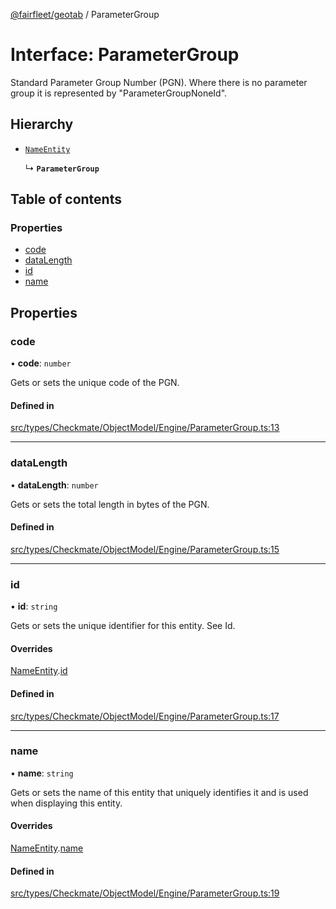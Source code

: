 [@fairfleet/geotab](../README.md) / ParameterGroup

# Interface: ParameterGroup

Standard Parameter Group Number (PGN). Where there is no
 parameter group it is represented by "ParameterGroupNoneId".

## Hierarchy

- [`NameEntity`](NameEntity.md)

  ↳ **`ParameterGroup`**

## Table of contents

### Properties

- [code](ParameterGroup.md#code)
- [dataLength](ParameterGroup.md#datalength)
- [id](ParameterGroup.md#id)
- [name](ParameterGroup.md#name)

## Properties

### code

• **code**: `number`

Gets or sets the unique code of the PGN.

#### Defined in

[src/types/Checkmate/ObjectModel/Engine/ParameterGroup.ts:13](https://github.com/fairfleet/geotab/blob/b682f10/src/types/Checkmate/ObjectModel/Engine/ParameterGroup.ts#L13)

___

### dataLength

• **dataLength**: `number`

Gets or sets the total length in bytes of the PGN.

#### Defined in

[src/types/Checkmate/ObjectModel/Engine/ParameterGroup.ts:15](https://github.com/fairfleet/geotab/blob/b682f10/src/types/Checkmate/ObjectModel/Engine/ParameterGroup.ts#L15)

___

### id

• **id**: `string`

Gets or sets the unique identifier for this entity. See Id.

#### Overrides

[NameEntity](NameEntity.md).[id](NameEntity.md#id)

#### Defined in

[src/types/Checkmate/ObjectModel/Engine/ParameterGroup.ts:17](https://github.com/fairfleet/geotab/blob/b682f10/src/types/Checkmate/ObjectModel/Engine/ParameterGroup.ts#L17)

___

### name

• **name**: `string`

Gets or sets the name of this entity that uniquely identifies it and is used when displaying this entity.

#### Overrides

[NameEntity](NameEntity.md).[name](NameEntity.md#name)

#### Defined in

[src/types/Checkmate/ObjectModel/Engine/ParameterGroup.ts:19](https://github.com/fairfleet/geotab/blob/b682f10/src/types/Checkmate/ObjectModel/Engine/ParameterGroup.ts#L19)
